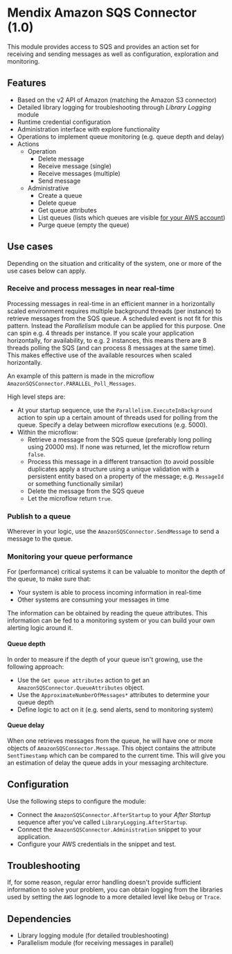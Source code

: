 # Mendix Amazon SQS Connector (1.0)

This module provides access to SQS and provides an action set for receiving and sending messages as well as configuration, exploration and monitoring.

## Features

- Based on the v2 API of Amazon (matching the Amazon S3 connector)
- Detailed library logging for troubleshooting through *Library Logging* module
- Runtime credential configuration
- Administration interface with explore functionality
- Operations to implement queue monitoring (e.g. queue depth and delay)
- Actions
  - Operation
    - Delete message
    - Receive message (single) 
    - Receive messages (multiple)
    - Send message
  - Administrative
    - Create a queue
    - Delete queue
    - Get queue attributes
    - List queues (lists which queues are visible <u>for your AWS account</u>)
    - Purge queue (empty the queue)

## Use cases

Depending on the situation and criticality of the system, one or more of the use cases below can apply.

### Receive and process messages in near real-time

Processing messages in real-time in an efficient manner in a horizontally scaled environment requires multiple background threads (per instance) to retrieve messages from the SQS queue. A scheduled event is not fit for this pattern. Instead the *Parallelism* module can be applied for this purpose. One can spin e.g. 4 threads per instance. If you scale your application horizontally, for availability, to e.g. 2 instances, this means there are 8 threads polling the SQS (and can process 8 messages at the same time). This makes effective use of the available resources when scaled horizontally.

An example of this pattern is made in the microflow `AmazonSQSConnector.PARALLEL_Poll_Messages`.

High level steps are:

- At your startup sequence, use the `Parallelism.ExecuteInBackground` action to spin up a certain amount of threads used for polling from the queue. Specify a delay between microflow executions (e.g. 5000).
- Within the microflow:
  - Retrieve a message from the SQS queue (preferably long polling using 20000 ms). If none was returned, let the microflow return `false`.
  - Process this message in a different transaction (to avoid possible duplicates apply a structure using a unique validation with a persistent entity based on a property of the message; e.g. `MessageId` or something functionally similar)
  - Delete the message from the SQS queue
  - Let the microflow return `true`.

### Publish to a queue

Wherever in your logic, use the `AmazonSQSConnector.SendMessage` to send a message to the queue.

### Monitoring your queue performance

For (performance) critical systems it can be valuable to monitor the depth of the queue, to make sure that:

- Your system is able to process incoming information in real-time
- Other systems are consuming your messages in time

The information can be obtained by reading the queue attributes. This information can be fed to a monitoring system or you can build your own alerting logic around it. 

#### Queue depth

In order to measure if the depth of your queue isn't growing, use the following approach:

- Use the `Get queue attributes` action to get an `AmazonSQSConnector.QueueAttributes` object.
- Use the `ApproximateNumberOfMessages*` attributes to determine your queue depth
- Define logic to act on it (e.g. send alerts, send to monitoring system)

#### Queue delay

When one retrieves messages from the queue, he will have one or more objects of `AmazonSQSConnector.Message`. This object contains the attribute `SentTimestamp` which can be compared to the current time. This will give you an estimation of delay the queue adds in your messaging architecture. 

## Configuration

Use the following steps to configure the module:

- Connect the `AmazonSQSConnector.AfterStartup` to your *After Startup* sequence after you've called `LibraryLogging.AfterStartup`.
- Connect the `AmazonSQSConnector.Administration` snippet to your application.
- Configure your AWS credentials in the snippet and test.

## Troubleshooting

If, for some reason, regular error handling doesn't provide sufficient information to solve your problem, you can obtain logging from the libraries used by setting the `AWS` lognode to a more detailed level like `Debug` or `Trace`.

## Dependencies

- Library logging module (for detailed troubleshooting)
- Parallelism module (for receiving messages in parallel)



